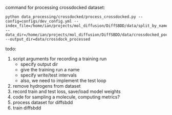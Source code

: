 command for processing crossdocked dataset:
```console
python data_processing/crossdocked/process_crossdocked.py --config=configs/dev_config.yml --index_file=/home/ian/projects/mol_diffusion/DiffSBDD/data/split_by_name.pt --data_dir=/home/ian/projects/mol_diffusion/DiffSBDD/data/crossdocked_pocket10 --output_dir=data/crossdock_processed
```

todo:
1. script arguments for recording a training run
    - specify output dir
    - give the training run a name
    - specify write/test intervals
    - also, we need to implement the test loop 
2. remove hydrogens from dataset
3. record train and test loss, save/load model weights
5. code for sampling a molecule, computing metrics?
6. process dataset for diffsbdd
7. train diffsbdd